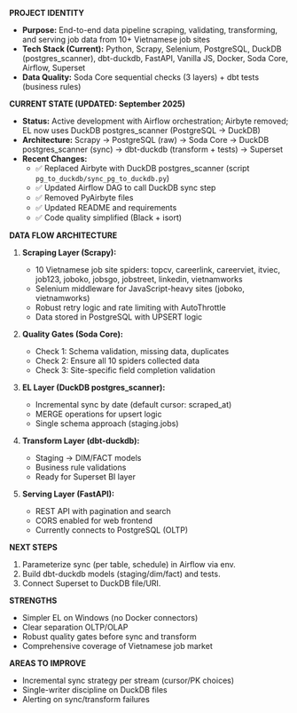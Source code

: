 **PROJECT IDENTITY**
- **Purpose:** End-to-end data pipeline scraping, validating, transforming, and serving job data from 10+ Vietnamese job sites
- **Tech Stack (Current):** Python, Scrapy, Selenium, PostgreSQL, DuckDB (postgres_scanner), dbt-duckdb, FastAPI, Vanilla JS, Docker, Soda Core, Airflow, Superset
- **Data Quality:** Soda Core sequential checks (3 layers) + dbt tests (business rules)

**CURRENT STATE (UPDATED: September 2025)**
- **Status:** Active development with Airflow orchestration; Airbyte removed; EL now uses DuckDB postgres_scanner (PostgreSQL → DuckDB)
- **Architecture:** Scrapy → PostgreSQL (raw) → Soda Core → DuckDB postgres_scanner (sync) → dbt-duckdb (transform + tests) → Superset
- **Recent Changes:**
  - ✅ Replaced Airbyte with DuckDB postgres_scanner (script `pg_to_duckdb/sync_pg_to_duckdb.py`)
  - ✅ Updated Airflow DAG to call DuckDB sync step
  - ✅ Removed PyAirbyte files
  - ✅ Updated README and requirements
  - ✅ Code quality simplified (Black + isort)

**DATA FLOW ARCHITECTURE**
1. **Scraping Layer (Scrapy):**
   - 10 Vietnamese job site spiders: topcv, careerlink, careerviet, itviec, job123, joboko, jobsgo, jobstreet, linkedin, vietnamworks
   - Selenium middleware for JavaScript-heavy sites (joboko, vietnamworks)
   - Robust retry logic and rate limiting with AutoThrottle
   - Data stored in PostgreSQL with UPSERT logic

2. **Quality Gates (Soda Core):**
   - Check 1: Schema validation, missing data, duplicates
   - Check 2: Ensure all 10 spiders collected data
   - Check 3: Site-specific field completion validation

3. **EL Layer (DuckDB postgres_scanner):**
   - Incremental sync by date (default cursor: scraped_at)
   - MERGE operations for upsert logic
   - Single schema approach (staging.jobs)

4. **Transform Layer (dbt-duckdb):**
   - Staging → DIM/FACT models
   - Business rule validations
   - Ready for Superset BI layer

5. **Serving Layer (FastAPI):**
   - REST API with pagination and search
   - CORS enabled for web frontend
   - Currently connects to PostgreSQL (OLTP)

**NEXT STEPS**
1. Parameterize sync (per table, schedule) in Airflow via env.
2. Build dbt-duckdb models (staging/dim/fact) and tests.
3. Connect Superset to DuckDB file/URI.

**STRENGTHS**
- Simpler EL on Windows (no Docker connectors)
- Clear separation OLTP/OLAP
- Robust quality gates before sync and transform
- Comprehensive coverage of Vietnamese job market

**AREAS TO IMPROVE**
- Incremental sync strategy per stream (cursor/PK choices)
- Single-writer discipline on DuckDB files
- Alerting on sync/transform failures